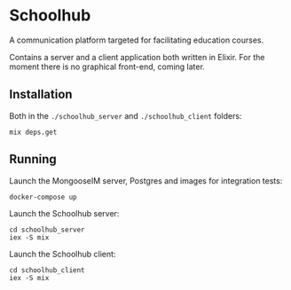 # Schoolhub

A communication platform targeted for facilitating education courses.

Contains a server and a client application both written in Elixir.
For the moment there is no graphical front-end, coming later.

## Installation

Both in the `./schoolhub_server` and `./schoolhub_client` folders:

```
mix deps.get
```

## Running

Launch the MongooseIM server, Postgres and images for integration tests:

```
docker-compose up
```

Launch the Schoolhub server:

```
cd schoolhub_server  
iex -S mix
```

Launch the Schoolhub client:

```
cd schoolhub_client  
iex -S mix
```

